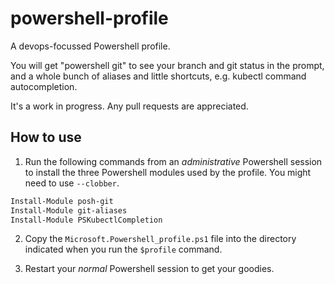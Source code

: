 # powershell-profile

A devops-focussed Powershell profile. 

You will get "powershell git" to see your branch and git status in the prompt, and a whole bunch of aliases and little shortcuts, e.g. kubectl command autocompletion. 

It's a work in progress. Any pull requests are appreciated.

## How to use

1. Run the following commands from an *administrative* Powershell session to install the three Powershell modules used by the profile. You might need to use `--clobber`.

```powershell
Install-Module posh-git
Install-Module git-aliases
Install-Module PSKubectlCompletion
```

2. Copy the `Microsoft.Powershell_profile.ps1` file into the directory indicated when you run the `$profile` command.

3. Restart your *normal* Powershell session to get your goodies.